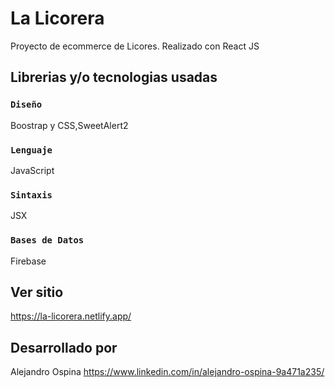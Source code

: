 # La Licorera

Proyecto de ecommerce de Licores. 
Realizado con  React JS

## Librerias y/o tecnologias usadas
 

### `Diseño`

Boostrap y CSS,SweetAlert2

### `Lenguaje`

JavaScript

### `Sintaxis`

JSX

### `Bases de Datos`

Firebase


## Ver sitio

https://la-licorera.netlify.app/

## Desarrollado por
Alejandro Ospina 
https://www.linkedin.com/in/alejandro-ospina-9a471a235/
